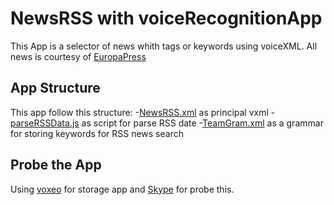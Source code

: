 # NewsRSS with voiceRecognitionApp
This App is a selector of news whith tags or keywords using voiceXML.
All news is courtesy of [EuropaPress](http://www.europapress.es)

## App Structure
This app follow this structure:
 -[NewsRSS.xml]() as principal vxml
 -[parseRSSData.js]() as script for parse RSS date
 -[TeamGram.xml]() as a grammar for storing keywords for RSS news search

## Probe the App
Using [voxeo](https://evolution.voxeo.com) for storage app and [Skype](http://skype:+990009369990065402?call) for probe this.
